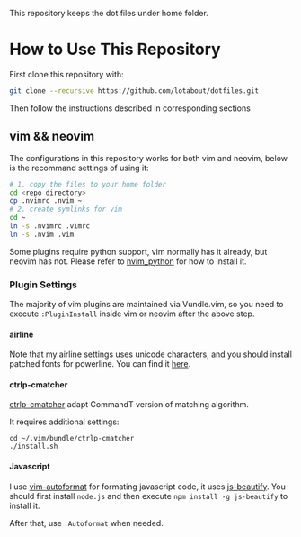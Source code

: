 This repository keeps the dot files under home folder.

# How to Use This Repository

First clone this repository with:
```sh
git clone --recursive https://github.com/lotabout/dotfiles.git
```

Then follow the instructions described in corresponding sections

## vim && neovim

The configurations in this repository works for both vim and neovim, below is
the recommand settings of using it:
```sh
# 1. copy the files to your home folder
cd <repo directory>
cp .nvimrc .nvim ~
# 2. create symlinks for vim
cd ~
ln -s .nvimrc .vimrc
ln -s .nvim .vim
```

Some plugins require python support, vim normally has it already, but neovim
has not. Please refer to
[nvim_python](http://neovim.io/doc/user/nvim_python.html) for how to install
it.

### Plugin Settings
The majority of vim plugins are maintained via Vundle.vim, so you need to
execute `:PluginInstall` inside vim or neovim after the above step.

#### airline
Note that my airline settings uses unicode characters, and you should install
patched fonts for powerline. You can find it
[here](https://github.com/powerline/fonts).

#### ctrlp-cmatcher
[ctrlp-cmatcher](https://github.com/JazzCore/ctrlp-cmatcher) adapt CommandT
version of matching algorithm.

It requires additional settings:
```
cd ~/.vim/bundle/ctrlp-cmatcher
./install.sh
```

#### Javascript
I use [vim-autoformat](https://github.com/Chiel92/vim-autoformat) for
formating javascript code, it uses
[js-beautify](https://github.com/einars/js-beautify). You should first install
`node.js` and then execute `npm install -g js-beautify` to install it.

After that, use `:Autoformat` when needed.

